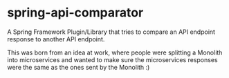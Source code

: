 # spring-api-comparator

A Spring Framework Plugin/Library that tries to compare an API endpoint response to another API endpoint.

This was born from an idea at work, where people were splitting a Monolith into microservices and wanted to make sure
the microservices responses were the same as the ones sent by the Monolith :)
